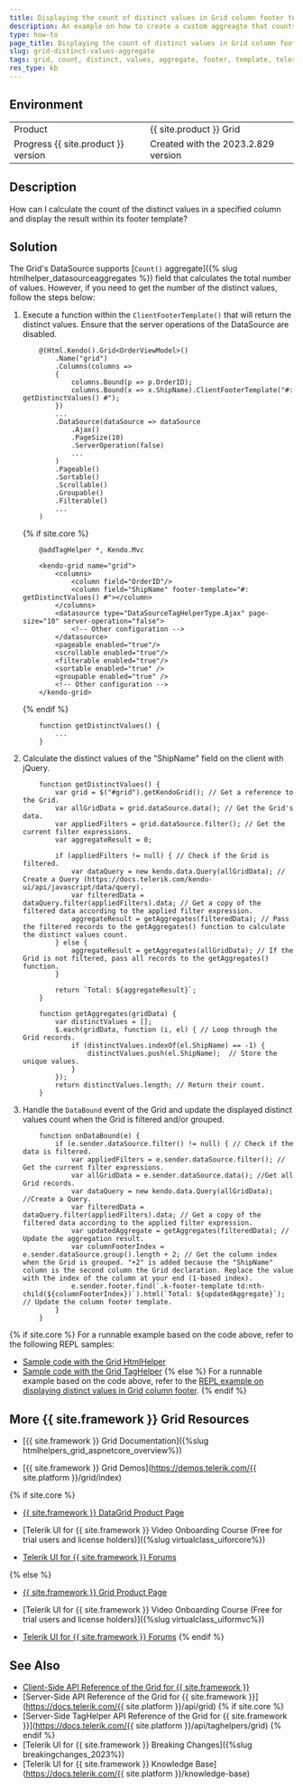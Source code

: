 ```yaml
---
title: Displaying the count of distinct values in Grid column footer template
description: An example on how to create a custom aggreagte that counts the distinct values in a column when using the Telerik UI for {{ site.framework }} Grid.
type: how-to
page_title: Displaying the count of distinct values in Grid column footer template
slug: grid-distinct-values-aggregate
tags: grid, count, distinct, values, aggregate, footer, template, telerik, core, mvc
res_type: kb
---
```


## Environment

<table>
 <tr>
  <td>Product</td>
  <td>{{ site.product }} Grid</td>
 </tr>
 <tr>
  <td>Progress {{ site.product }} version</td>
  <td>Created with the 2023.2.829 version</td>
 </tr>
</table>

## Description

How can I calculate the count of the distinct values in a specified column and display the result within its footer template?

## Solution

The Grid's DataSource supports [`Count()` aggregate]({% slug htmlhelper_datasourceaggregates %}) field that calculates the total number of values. However, if you need to get the number of the distinct values, follow the steps below:

1. Execute a function within the `ClientFooterTemplate()` that will return the distinct values. Ensure that the server operations of the DataSource are disabled.

    ```HtmlHelper
        @(Html.Kendo().Grid<OrderViewModel>()
            .Name("grid")
            .Columns(columns =>
            {
                columns.Bound(p => p.OrderID);
                columns.Bound(x => x.ShipName).ClientFooterTemplate("#: getDistinctValues() #");
            })
            ...
            .DataSource(dataSource => dataSource
                .Ajax()
                .PageSize(10)
                .ServerOperation(false)
                ...
            )
            .Pageable()
            .Sortable()
            .Scrollable()
            .Groupable()
            .Filterable()
            ...
        )
    ```
    {% if site.core %}
    ```TagHelper
        @addTagHelper *, Kendo.Mvc

        <kendo-grid name="grid">
            <columns>
                <column field="OrderID"/>
                <column field="ShipName" footer-template="#: getDistinctValues() #"></column>
            </columns>
            <datasource type="DataSourceTagHelperType.Ajax" page-size="10" server-operation="false">
                <!-- Other configuration -->
            </datasource>
            <pageable enabled="true"/>
            <scrollable enabled="true"/>
            <filterable enabled="true"/>
            <sortable enabled="true" />
            <groupable enabled="true" />
            <!-- Other configuration -->
        </kendo-grid>

    ```
    {% endif %}
    ```JS script
        function getDistinctValues() {
            ...
        }
    ```

1. Calculate the distinct values of the "ShipName" field on the client with jQuery.

    ```JS script
        function getDistinctValues() {
            var grid = $("#grid").getKendoGrid(); // Get a reference to the Grid.
            var allGridData = grid.dataSource.data(); // Get the Grid's data.
            var appliedFilters = grid.dataSource.filter(); // Get the current filter expressions.
            var aggregateResult = 0;

            if (appliedFilters != null) { // Check if the Grid is filtered.
                var dataQuery = new kendo.data.Query(allGridData); // Create a Query (https://docs.telerik.com/kendo-ui/api/javascript/data/query).
                var filteredData = dataQuery.filter(appliedFilters).data; // Get a copy of the filtered data according to the applied filter expression.
                aggregateResult = getAggregates(filteredData); // Pass the filtered records to the getAggregates() function to calculate the distinct values count.
            } else {
                aggregateResult = getAggregates(allGridData); // If the Grid is not filtered, pass all records to the getAggregates() function.
            }

            return `Total: ${aggregateResult}`;
        }

        function getAggregates(gridData) {
            var distinctValues = [];
            $.each(gridData, function (i, el) { // Loop through the Grid records.
                if (distinctValues.indexOf(el.ShipName) == -1) {
                    distinctValues.push(el.ShipName);  // Store the unique values.
                }
            });
            return distinctValues.length; // Return their count.
        }
    ```

1. Handle the `DataBound` event of the Grid and update the displayed distinct values count when the Grid is filtered and/or grouped.

    ```JS script
        function onDataBound(e) {
            if (e.sender.dataSource.filter() != null) { // Check if the data is filtered.
                var appliedFilters = e.sender.dataSource.filter(); // Get the current filter expressions.
                var allGridData = e.sender.dataSource.data(); //Get all Grid records.
                var dataQuery = new kendo.data.Query(allGridData); //Create a Query.
                var filteredData = dataQuery.filter(appliedFilters).data; // Get a copy of the filtered data according to the applied filter expression.
                var updatedAggregate = getAggregates(filteredData); // Update the aggregation result.
                var columnFooterIndex = e.sender.dataSource.group().length + 2; // Get the column index when the Grid is grouped. "+2" is added because the "ShipName" column is the second column the Grid declaration. Replace the value with the index of the column at your end (1-based index).
                e.sender.footer.find(`.k-footer-template td:nth-child(${columnFooterIndex})`).html(`Total: ${updatedAggregate}`); // Update the column footer template.
            }
        }
    ```

{% if site.core %}
For a runnable example based on the code above, refer to the following REPL samples:

* [Sample code with the Grid HtmlHelper](https://netcorerepl.telerik.com/mdaDwCEr18tFpjd408)
* [Sample code with the Grid TagHelper](https://netcorerepl.telerik.com/wRYNQsOh19KbF5LA18)
{% else %}
For a runnable example based on the code above, refer to the [REPL example on displaying distinct values in Grid column footer](https://netcorerepl.telerik.com/mdaDwCEr18tFpjd408).
{% endif %}

## More {{ site.framework }} Grid Resources

* [{{ site.framework }} Grid Documentation]({%slug htmlhelpers_grid_aspnetcore_overview%})

* [{{ site.framework }} Grid Demos](https://demos.telerik.com/{{ site.platform }}/grid/index)

{% if site.core %}
* [{{ site.framework }} DataGrid Product Page](https://www.telerik.com/aspnet-core-ui/grid)

* [Telerik UI for {{ site.framework }} Video Onboarding Course (Free for trial users and license holders)]({%slug virtualclass_uiforcore%})

* [Telerik UI for {{ site.framework }} Forums](https://www.telerik.com/forums/aspnet-core-ui)

{% else %}
* [{{ site.framework }} Grid Product Page](https://www.telerik.com/aspnet-mvc/grid)

* [Telerik UI for {{ site.framework }} Video Onboarding Course (Free for trial users and license holders)]({%slug virtualclass_uiformvc%})

* [Telerik UI for {{ site.framework }} Forums](https://www.telerik.com/forums/aspnet-mvc)
{% endif %}

## See Also

* [Client-Side API Reference of the Grid for {{ site.framework }}](https://docs.telerik.com/kendo-ui/api/javascript/ui/grid)
* [Server-Side API Reference of the Grid for {{ site.framework }}](https://docs.telerik.com/{{ site.platform }}/api/grid)
{% if site.core %}
* [Server-Side TagHelper API Reference of the Grid for {{ site.framework }}](https://docs.telerik.com/{{ site.platform }}/api/taghelpers/grid)
{% endif %}
* [Telerik UI for {{ site.framework }} Breaking Changes]({%slug breakingchanges_2023%})
* [Telerik UI for {{ site.framework }} Knowledge Base](https://docs.telerik.com/{{ site.platform }}/knowledge-base)

